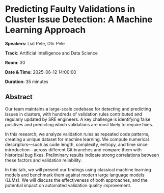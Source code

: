 # Predicting Faulty Validations in Cluster Issue Detection: A Machine Learning Approach

**Speakers:** Liat Pele, Ofir Pele
                    
**Track:** Artificial Intelligence and Data Science
                    
**Room:** 30
                    
**Date & Time:** 2025-06-12 14:00:00
                    
**Duration:** 35 minutes
                    
## Abstract
                    
Our team maintains a large-scale codebase for detecting and predicting issues in clusters, with hundreds of validation rules contributed and regularly updated by SRE engineers. A key challenge is identifying false positives and predicting which validations are most likely to require fixes.

In this research, we analyze validation rules as repeated code patterns, creating a unique dataset for machine learning. We compute numerical descriptors—such as code length, complexity, entropy, and time since introduction—across different Git branches and compare them with historical bug fixes. Preliminary results indicate strong correlations between these factors and validation reliability.

In this talk, we will present our findings using classical machine learning models and benchmark them against modern large language models (LLMs). We will discuss the effectiveness of both approaches, and the potential impact on automated validation quality improvement.
